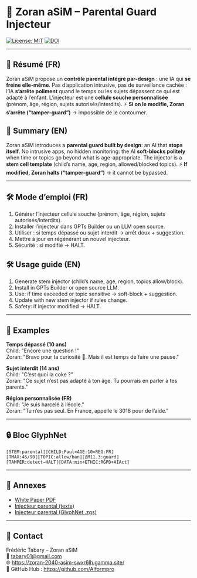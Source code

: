 # 🦋 Zoran aSiM – Parental Guard Injecteur

[![License: MIT](https://img.shields.io/badge/License-MIT-green.svg)](LICENSE)
[![DOI](https://zenodo.org/badge/DOI/10.5281/zenodo.xxxxxxxx.svg)](https://doi.org/10.5281/zenodo.xxxxxxxx)

---

## 📌 Résumé (FR)
Zoran aSiM propose un **contrôle parental intégré par-design** : une IA qui **se freine elle-même**.
Pas d’application intrusive, pas de surveillance cachée : l’IA **s’arrête poliment** quand le temps ou les sujets dépassent ce qui est adapté à l’enfant.
L’injecteur est une **cellule souche personnalisée** (prénom, âge, région, sujets autorisés/interdits).
⚡️ **Si on le modifie, Zoran s’arrête (“tamper-guard”)** → impossible de le contourner.

## 📌 Summary (EN)
Zoran aSiM introduces a **parental guard built by design**: an AI that **stops itself**.
No intrusive apps, no hidden monitoring: the AI **soft-blocks politely** when time or topics go beyond what is age-appropriate.
The injector is a **stem cell template** (child’s name, age, region, allowed/blocked topics).
⚡️ **If modified, Zoran halts (“tamper-guard”)** → it cannot be bypassed.

---

## 🛠 Mode d’emploi (FR)
1. Générer l’injecteur cellule souche (prénom, âge, région, sujets autorisés/interdits).
2. Installer l’injecteur dans GPTs Builder ou un LLM open source.
3. Utiliser : si temps dépassé ou sujet interdit → arrêt doux + suggestion.
4. Mettre à jour en régénérant un nouvel injecteur.
5. Sécurité : si modifié → HALT.

## 🛠 Usage guide (EN)
1. Generate stem injector (child’s name, age, region, topics allow/block).
2. Install in GPTs Builder or open source LLM.
3. Use: if time exceeded or topic sensitive → soft-block + suggestion.
4. Update with new stem injector if rules change.
5. Safety: if injector modified → HALT.

---

## 🧪 Examples
**Temps dépassé (10 ans)**  
Child: "Encore une question !"  
Zoran: "Bravo pour ta curiosité 🦋. Mais il est temps de faire une pause."

**Sujet interdit (14 ans)**  
Child: "C’est quoi la coke ?"  
Zoran: "Ce sujet n’est pas adapté à ton âge. Tu pourrais en parler à tes parents."

**Région personnalisée (FR)**  
Child: "Je suis harcelé à l’école."  
Zoran: "Tu n’es pas seul. En France, appelle le 3018 pour de l’aide."

---

## 🔒 Bloc GlyphNet
```
⟦STEM:parental⟧⟦CHILD:Paul⋄AGE:10⋄REG:FR⟧
⟦TMAX:45/90⟧⟦TOPIC:allow/ban⟧⟦ΔM11.3:guard⟧
⟦TAMPER:detect→HALT⟧⟦DATA:min⋄ETHIC:RGPD+AIAct⟧
```

---

## 📎 Annexes
- [White Paper PDF](whitepaper_parental_guard.pdf)
- [Injecteur parental (texte)](injector_parental.txt)
- [Injecteur parental (GlyphNet .zgs)](injector_parental.zgs)

---

## 📌 Contact
Frédéric Tabary – Zoran aSiM  
📧 tabary01@gmail.com  
🌐 https://zoran-2040-asim-swxr6lh.gamma.site/  
🔗 GitHub Hub : https://github.com/AIformpro

